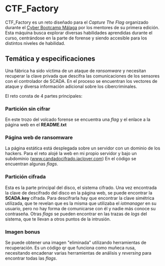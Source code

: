 # CTF_Factory

CTF_Factory es un reto diseñado para el *Capture The Flag* organizado durante el [Cyber Bootcamp Málaga](https://www.nics.uma.es/cyber-bootcamp-malaga/) por los mentores de su primera edición. Esta máquina busca explorar diversas habilidades aprendidas durante el curso, centrándose en la parte de forense y siendo accesible para los distintos niveles de habilidad.

## Temática y especificaciones

Una fábrica ha sido víctima de un ataque de *ransomware* y necesitan recuperar la clave privada que descifra las comunicaciones de los sensores con el controlador de SCADA. En el proceso se encuentran los vectores de ataque y diversa información adicional sobre los cibercriminales.

El reto consta de 4 partes principales:

### Partición sin cifrar

En este trozo del volcado forense se encuentra una *flag* y el enlace a la página web en el **README.txt**

### Página web de ransomware

La página estática está desplegada sobre un servidor con un dominio de los hackers. Para el reto alojé la web en mi propio servidor y bajo un subdominio (www.candadocifrado.iaclover.com) En el código se encuentran algunas *flags*.

### Partición cifrada

Esta es la parte principal del disco, el sistema cifrado. Una vez encontrada la clave de descifrado del disco en la página web, se puede encontrar la **SCADA.key** cifrada. Para descifrarla hay que encontrar la clave simétrica utilizada, que te revelan que es la misma que utilizaba el *iotmanager* en su usuario, pero no hay forma de comunicarse con él y nadie más conoce su contraseña. Otras *flags* se pueden encontrar en las trazas de *logs* del sistema, que te llevan a otros puntos de la intrusión.

### Imagen bonus

Se puede obtener una imagen "eliminada" utilizando herramientas de recuperación. Es un código qr que funciona como muñeca rusa, necesitando encadenar varias herramientas de análisis y *reversing* para encontrar todas las *flags*.
